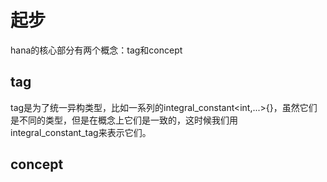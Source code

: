 起步
======

hana的核心部分有两个概念：tag和concept

tag
------

tag是为了统一异构类型，比如一系列的integral_constant<int,...>{}，虽然它们是不同的类型，但是在概念上它们是一致的，这时候我们用integral_constant_tag来表示它们。

concept
--------


